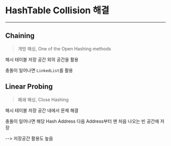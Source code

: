 # HashTable Collision 해결

---

## Chaining

> 개방 해싱, One of the Open Hashing methods

해시 테이블 저장 공간 외의 공간을 활용

충돌이 일어나면 `LinkedList`를 활용


## Linear Probing

> 폐쇄 해싱, Close Hashing

해시 테이블 저장 공간 내에서 문제 해결

충돌이 일어나면 해당 Hash Address 다음 Address부터 맨 처음 나오는 빈 공간에 저장

--> 저장공간 활용도 높음